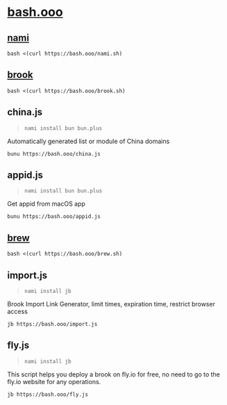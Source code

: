 # [bash.ooo](https://github.com/txthinking/bash)

## [nami](https://github.com/txthinking/nami)

```
bash <(curl https://bash.ooo/nami.sh)
```

## [brook](https://github.com/txthinking/brook)

```
bash <(curl https://bash.ooo/brook.sh)
```

## china.js

> `nami install bun bun.plus`

Automatically generated list or module of China domains

```
bunu https://bash.ooo/china.js
```

## appid.js

> `nami install bun bun.plus`

Get appid from macOS app

```
bunu https://bash.ooo/appid.js
```

## [brew](https://brew.sh)

```
bash <(curl https://bash.ooo/brew.sh)
```

## import.js

> `nami install jb`

Brook Import Link Generator, limit times, expiration time, restrict browser access

```
jb https://bash.ooo/import.js
```

## fly.js

> `nami install jb`

This script helps you deploy a brook on fly.io for free, no need to go to the fly.io website for any operations.

```
jb https://bash.ooo/fly.js
```
